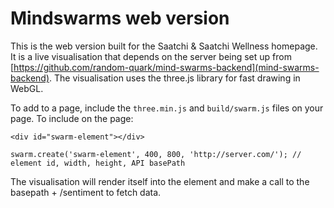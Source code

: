 # Mindswarms web version

This is the web version built for the Saatchi & Saatchi Wellness homepage. It is a live visualisation that depends on the server being set up from [https://github.com/random-quark/mind-swarms-backend](mind-swarms-backend). The visualisation uses the three.js library for fast drawing in WebGL.

To add to a page, include the `three.min.js` and `build/swarm.js` files on your page. To include on the page:

```
<div id="swarm-element"></div>
```

```
swarm.create('swarm-element', 400, 800, 'http://server.com/'); // element id, width, height, API basePath
```

The visualisation will render itself into the element and make a call to the basepath + /sentiment to fetch data.
